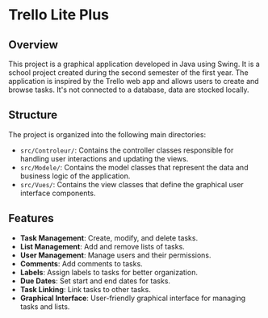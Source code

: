 # Trello Lite Plus

## Overview

This project is a graphical application developed in Java using Swing. It is a school project created during the second semester of the first year. The application is inspired by the Trello web app and allows users to create and browse tasks. It's not connected to a database, data are stocked locally.

## Structure

The project is organized into the following main directories:

- `src/Controleur/`: Contains the controller classes responsible for handling user interactions and updating the views.
- `src/Modele/`: Contains the model classes that represent the data and business logic of the application.
- `src/Vues/`: Contains the view classes that define the graphical user interface components.

## Features

- **Task Management**: Create, modify, and delete tasks.
- **List Management**: Add and remove lists of tasks.
- **User Management**: Manage users and their permissions.
- **Comments**: Add comments to tasks.
- **Labels**: Assign labels to tasks for better organization.
- **Due Dates**: Set start and end dates for tasks.
- **Task Linking**: Link tasks to other tasks.
- **Graphical Interface**: User-friendly graphical interface for managing tasks and lists.